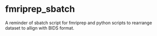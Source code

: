 # fmriprep_sbatch
A reminder of sbatch script for fmriprep and python scripts to rearrange dataset to allign with BIDS format.
